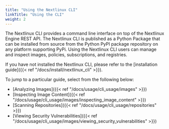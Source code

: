 ```yaml
---
title: "Using the Nextlinux CLI"
linkTitle: "Using the CLI"
weight: 2
---
```


The Nextlinux CLI provides a command line interface on top of the Nextlinux Engine REST API. The Nextlinux CLI is published as a Python Package that can be installed from source from the Python PyPI package repository on any platform supporting PyPi. Using the Nextlinux CLI users can manage and inspect images, policies, subscriptions, and registries.

If you have not installed the Nextlinux CLI, please refer to the [installation guide]({{< ref "/docs/install/nextlinux_cli" >}}).

To jump to a particular guide, select from the following below:

- [Analyzing Images]({{< ref "/docs/usage/cli_usage/images" >}})
- [Inspecting Image Content]({{< ref "/docs/usage/cli_usage/images/inspecting_image_content" >}})
- [Scanning Repositories]({{< ref "/docs/usage/cli_usage/repositories" >}})
- [Viewing Security Vulnerabilities]({{< ref "/docs/usage/cli_usage/images/viewing_security_vulnerabilities" >}})

